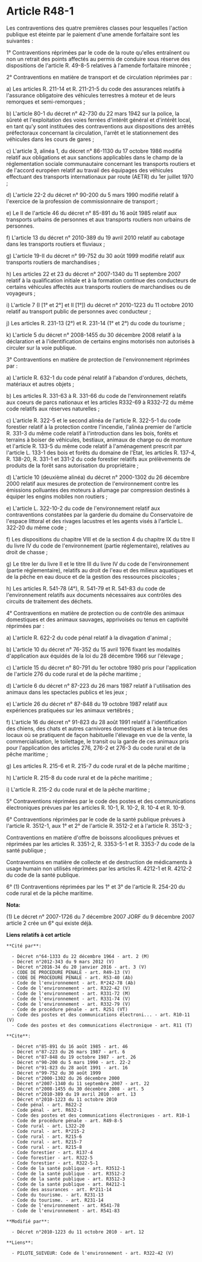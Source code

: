 # Article R48-1

Les contraventions des quatre premières classes pour lesquelles l'action publique est éteinte par le paiement d'une amende
forfaitaire sont les suivantes : 

1° Contraventions réprimées par le code de la route qu'elles entraînent ou non un retrait des points affectés au permis de
conduire sous réserve des dispositions de l'article R. 49-8-5 relatives à l'amende forfaitaire minorée ; 

2° Contraventions en matière de transport et de circulation réprimées par : 

a) Les articles R. 211-14 et R. 211-21-5 du code des assurances relatifs à l'assurance obligatoire des véhicules terrestres à
moteur et de leurs remorques et semi-remorques ; 

b) L'article 80-1 du décret n° 42-730 du 22 mars 1942 sur la police, la sûreté et l'exploitation des voies ferrées d'intérêt
général et d'intérêt local, en tant qu'y sont instituées des contraventions aux dispositions des arrêtés préfectoraux
concernant la circulation, l'arrêt et le stationnement des véhicules dans les cours de gares ; 

c) L'article 3, alinéa 1, du décret n° 86-1130 du 17 octobre 1986 modifié relatif aux obligations et aux sanctions
applicables dans le champ de la réglementation sociale communautaire concernant les transports routiers et de l'accord
européen relatif au travail des équipages des véhicules effectuant des transports internationaux par route (AETR) du 1er
juillet 1970 ; 

d) L'article 22-2 du décret n° 90-200 du 5 mars 1990 modifié relatif à l'exercice de la profession de commissionnaire de
transport ; 

e) Le II de l'article 46 du décret n° 85-891 du 16 août 1985 relatif aux transports urbains de personnes et aux transports
routiers non urbains de personnes. 

f) L'article 13 du décret n° 2010-389 du 19 avril 2010 relatif au cabotage dans les transports routiers et fluviaux ; 

g) L'article 19-II du décret n° 99-752 du 30 août 1999 modifié relatif aux transports routiers de marchandises ; 

h) Les articles 22 et 23 du décret n° 2007-1340 du 11 septembre 2007 relatif à la qualification initiale et à la formation
continue des conducteurs de certains véhicules affectés aux transports routiers de marchandises ou de voyageurs ; 

i) L'article 7 (I [1° et 2°] et II [1°]) du décret n° 2010-1223 du 11 octobre 2010 relatif au transport public de personnes
avec conducteur ; 

j) Les articles R. 231-13 (2°) et R. 231-14 (1° et 2°) du code du tourisme ; 

k) L'article 5 du décret n° 2008-1455 du 30 décembre 2008 relatif à la déclaration et à l'identification de certains engins
motorisés non autorisés à circuler sur la voie publique. 

3° Contraventions en matière de protection de l'environnement réprimées par : 

a) L'article R. 632-1 du code pénal relatif à l'abandon d'ordures, déchets, matériaux et autres objets ; 

b) Les articles R. 331-63 à R. 331-66 du code de l'environnement relatifs aux coeurs de parcs nationaux et les articles
R332-69 à R332-72 du même code relatifs aux réserves naturelles ; 

c) L'article R. 322-5 et le second alinéa de l'article R. 322-5-1 du code forestier relatif à la protection contre
l'incendie, l'alinéa premier de l'article R. 331-3 du même code relatif à l'introduction dans les bois, forêts et terrains à
boiser de véhicules, bestiaux, animaux de charge ou de monture et l'article R. 133-5 du même code relatif à l'aménagement
prescrit par l'article L. 133-1 des bois et forêts du domaine de l'Etat, les articles R. 137-4, R. 138-20, R. 331-1 et 331-2
du code forestier relatifs aux prélèvements de produits de la forêt sans autorisation du propriétaire ; 

d) L'article 10 (deuxième alinéa) du décret n° 2000-1302 du 26 décembre 2000 relatif aux mesures de protection de
l'environnement contre les émissions polluantes des moteurs à allumage par compression destinés à équiper les engins mobiles
non routiers ; 

e) L'article L. 322-10-2 du code de l'environnement relatif aux contraventions constatées par la garderie du domaine du
Conservatoire de l'espace littoral et des rivages lacustres et les agents visés à l'article L. 322-20 du même code ; 

f) Les dispositions du chapitre VIII et de la section 4 du chapitre IX du titre II du livre IV du code de l'environnement
(partie réglementaire), relatives au droit de chasse ; 

g) Le titre Ier du livre II et le titre III du livre IV du code de l'environnement (partie réglementaire), relatifs au droit
de l'eau et des milieux aquatiques et de la pêche en eau douce et de la gestion des ressources piscicoles ; 

h) Les articles R. 541-78 (4°), R. 541-79 et R. 541-83 du code de l'environnement relatifs aux documents nécessaires aux
contrôles des circuits de traitement des déchets. 

4° Contraventions en matière de protection ou de contrôle des animaux domestiques et des animaux sauvages, apprivoisés ou
tenus en captivité réprimées par : 

a) L'article R. 622-2 du code pénal relatif à la divagation d'animal ; 

b) L'article 10 du décret n° 76-352 du 15 avril 1976 fixant les modalités d'application aux équidés de la loi du 28 décembre
1966 sur l'élevage ; 

c) L'article 15 du décret n° 80-791 du 1er octobre 1980 pris pour l'application de l'article 276 du code rural et de la pêche
maritime ; 

d) L'article 6 du décret n° 87-223 du 26 mars 1987 relatif à l'utilisation des animaux dans les spectacles publics et les
jeux ; 

e) L'article 26 du décret n° 87-848 du 19 octobre 1987 relatif aux expériences pratiquées sur les animaux vertébrés ; 

f) L'article 16 du décret n° 91-823 du 28 août 1991 relatif à l'identification des chiens, des chats et autres carnivores
domestiques et à la tenue des locaux où se pratiquent de façon habituelle l'élevage en vue de la vente, la commercialisation,
le toilettage, le transit ou la garde de ces animaux pris pour l'application des articles 276, 276-2 et 276-3 du code rural
et de la pêche maritime ; 

g) Les articles R. 215-6 et R. 215-7 du code rural et de la pêche maritime ; 

h) L'article R. 215-8 du code rural et de la pêche maritime ; 

i) L'article R. 215-2 du code rural et de la pêche maritime ; 

5° Contraventions réprimées par le code des postes et des communications électroniques prévues par les articles R. 10-1, R.
10-2, R. 10-4 et R. 10-9. 

6° Contraventions réprimées par le code de la santé publique prévues à l'article R. 3512-1, aux 1° et 2° de l'article R.
3512-2 et à l'article R. 3512-3 ; 

Contraventions en matière d'offre de boissons alcooliques prévues et réprimées par les articles R. 3351-2, R. 3353-5-1 et R.
3353-7 du code de la santé publique ; 

Contraventions en matière de collecte et de destruction de médicaments à usage humain non utilisés réprimées par les articles
R. 4212-1 et R. 4212-2 du code de la santé publique. 

6° (1) Contraventions réprimées par les 1° et 3° de l'article R. 254-20 du code rural et de la pêche maritime.

**Nota:**

(1) Le décret n° 2007-1726 du 7 décembre 2007 JORF du 9 décembre 2007 article 2 crée un 6° qui existe déjà.

**Liens relatifs à cet article**

	**Cité par**:

	  - Décret n°64-1333 du 22 décembre 1964 - art. 2 (M)
	  - Décret n°2012-343 du 9 mars 2012 (V)
	  - Décret n°2016-34 du 20 janvier 2016 - art. 3 (V)
	  - CODE DE PROCEDURE PENALE - art. R49-13 (V)
	  - CODE DE PROCEDURE PENALE - art. R53-40 (Ab)
	  - Code de l'environnement - art. R*242-78 (Ab)
	  - Code de l'environnement - art. R322-42 (V)
	  - Code de l'environnement - art. R331-72 (M)
	  - Code de l'environnement - art. R331-74 (V)
	  - Code de l'environnement - art. R332-79 (V)
	  - Code de procédure pénale - art. R251 (VT)
	  - Code des postes et des communications électroni... - art. R10-11 (V)
	  - Code des postes et des communications électronique - art. R11 (T)

	**Cite**:

	  - Décret n°85-891 du 16 août 1985 - art. 46
	  - Décret n°87-223 du 26 mars 1987 - art. 6
	  - Décret n°87-848 du 19 octobre 1987 - art. 26
	  - Décret n°90-200 du 5 mars 1990 - art. 22-2
	  - Décret n°91-823 du 28 août 1991 - art. 16
	  - Décret n°99-752 du 30 août 1999
	  - Décret n°2000-1302 du 26 décembre 2000
	  - Décret n°2007-1340 du 11 septembre 2007 - art. 22
	  - Décret n°2008-1455 du 30 décembre 2008 - art. 5
	  - Décret n°2010-389 du 19 avril 2010 - art. 13
	  - Décret n°2010-1223 du 11 octobre 2010
	  - Code pénal - art. R622-2
	  - Code pénal - art. R632-1
	  - Code des postes et des communications électroniques - art. R10-1
	  - Code de procédure pénale - art. R49-8-5
	  - Code rural - art. L322-20
	  - Code rural - art. R*215-2
	  - Code rural - art. R215-6
	  - Code rural - art. R215-7
	  - Code rural - art. R215-8
	  - Code forestier - art. R137-4
	  - Code forestier - art. R322-5
	  - Code forestier - art. R322-5-1
	  - Code de la santé publique - art. R3512-1
	  - Code de la santé publique - art. R3512-2
	  - Code de la santé publique - art. R3512-3
	  - Code de la santé publique - art. R4212-1
	  - Code des assurances - art. R*211-14
	  - Code du tourisme. - art. R231-13
	  - Code du tourisme. - art. R231-14
	  - Code de l'environnement - art. R541-78
	  - Code de l'environnement - art. R541-83

	**Modifié par**:

	  - Décret n°2010-1223 du 11 octobre 2010 - art. 12

	**Liens**:

	  - PILOTE_SUIVEUR: Code de l'environnement - art. R322-42 (V)
